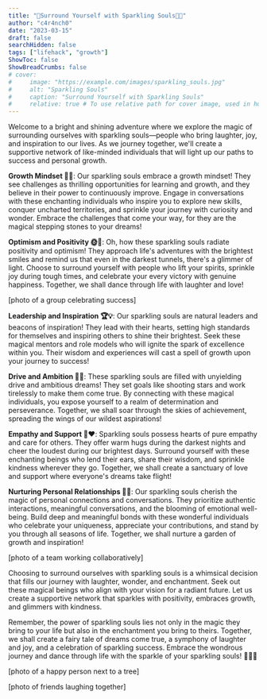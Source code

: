 ```yaml
---
title: "🌟Surround Yourself with Sparkling Souls🌟👥"
author: "c4r4nch0"
date: "2023-03-15"
draft: false
searchHidden: false
tags: ["lifehack", "growth"]
ShowToc: false
ShowBreadCrumbs: false
# cover:
#     image: "https://example.com/images/sparkling_souls.jpg"
#     alt: "Sparkling Souls"
#     caption: "Surround Yourself with Sparkling Souls"
#     relative: true # To use relative path for cover image, used in hugo Page-bundles    
---
```

Welcome to a bright and shining adventure where we explore the magic of surrounding ourselves with sparkling souls—people who bring laughter, joy, and inspiration to our lives. As we journey together, we'll create a supportive network of like-minded individuals that will light up our paths to success and personal growth.

**Growth Mindset 🌱🧠**: Our sparkling souls embrace a growth mindset! They see challenges as thrilling opportunities for learning and growth, and they believe in their power to continuously improve. Engage in conversations with these enchanting individuals who inspire you to explore new skills, conquer uncharted territories, and sprinkle your journey with curiosity and wonder. Embrace the challenges that come your way, for they are the magical stepping stones to your dreams!

**Optimism and Positivity 🌞🌈**: Oh, how these sparkling souls radiate positivity and optimism! They approach life's adventures with the brightest smiles and remind us that even in the darkest tunnels, there's a glimmer of light. Choose to surround yourself with people who lift your spirits, sprinkle joy during tough times, and celebrate your every victory with genuine happiness. Together, we shall dance through life with laughter and love!

[photo of a group celebrating success]

**Leadership and Inspiration 🏆💡**: Our sparkling souls are natural leaders and beacons of inspiration! They lead with their hearts, setting high standards for themselves and inspiring others to shine their brightest. Seek these magical mentors and role models who will ignite the spark of excellence within you. Their wisdom and experiences will cast a spell of growth upon your journey to success!

**Drive and Ambition 🚀🎯**: These sparkling souls are filled with unyielding drive and ambitious dreams! They set goals like shooting stars and work tirelessly to make them come true. By connecting with these magical individuals, you expose yourself to a realm of determination and perseverance. Together, we shall soar through the skies of achievement, spreading the wings of our wildest aspirations!

**Empathy and Support 🤝❤️**: Sparkling souls possess hearts of pure empathy and care for others. They offer warm hugs during the darkest nights and cheer the loudest during our brightest days. Surround yourself with these enchanting beings who lend their ears, share their wisdom, and sprinkle kindness wherever they go. Together, we shall create a sanctuary of love and support where everyone's dreams take flight!

**Nurturing Personal Relationships 🌻🤗**: Our sparkling souls cherish the magic of personal connections and conversations. They prioritize authentic interactions, meaningful conversations, and the blooming of emotional well-being. Build deep and meaningful bonds with these wonderful individuals who celebrate your uniqueness, appreciate your contributions, and stand by you through all seasons of life. Together, we shall nurture a garden of growth and inspiration!

[photo of a team working collaboratively]

Choosing to surround ourselves with sparkling souls is a whimsical decision that fills our journey with laughter, wonder, and enchantment. Seek out these magical beings who align with your vision for a radiant future. Let us create a supportive network that sparkles with positivity, embraces growth, and glimmers with kindness.

Remember, the power of sparkling souls lies not only in the magic they bring to your life but also in the enchantment you bring to theirs. Together, we shall create a fairy tale of dreams come true, a symphony of laughter and joy, and a celebration of sparkling success. Embrace the wondrous journey and dance through life with the sparkle of your sparkling souls! 🌟👥🌟

[photo of a happy person next to a tree]

[photo of friends laughing together]



